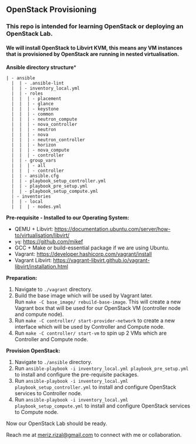 ## OpenStack Provisioning

### This repo is intended for learning OpenStack or deploying an OpenStack Lab.
#### We will install OpenStack to Libvirt KVM, this means any VM instances that is provisioned by OpenStack are running in nested virtualisation.

**Ansible directory structure***
```
| - ansible
  |  | - .ansible-lint
  |  | - inventory_local.yml
  |  | - roles
  |  |  | - placement
  |  |  | - glance
  |  |  | - keystone
  |  |  | - common
  |  |  | - neutron_compute
  |  |  | - nova_controller
  |  |  | - neutron
  |  |  | - nova
  |  |  | - neutron_controller
  |  |  | - horizon
  |  |  | - nova_compute
  |  |  | - controller
  |  | - group_vars
  |  |  | - all
  |  |  | - controller
  |  | - ansible.cfg
  |  | - playbook_setup_controller.yml
  |  | - playbook_pre_setup.yml
  |  | - playbook_setup_compute.yml
  | - inventories
  |  | - local
  |  |  | - nodes.yml
```

**Pre-requisite - Installed to our Operating System:**
- QEMU + Libvirt: https://documentation.ubuntu.com/server/how-to/virtualisation/libvirt/
- `yq`: https://github.com/mikef
- GCC + Make or build-essential package if we are using Ubuntu.
- Vagrant: https://developer.hashicorp.com/vagrant/install
- Vagrant Libvirt: https://vagrant-libvirt.github.io/vagrant-libvirt/installation.html


**Preparation:**
1. Navigate to `./vagrant` directory.
2. Build the base image which will be used by Vagrant later.<br>
Run `make -C base_image/ rebuild-base-image`. This will create a new Vagrant box that will be used for our OpenStack VM (controller node and compute node).
3. Run `make -C controller/ start-provider-network` to create a new interface which will be used by Controller and Compute node.
4. Run `make -C controller/ start-vm` to spin up 2 VMs which are Controller and Compute node.

**Provision OpenStack:**
1. Navigate to `./ansible` directory.
2. Run `ansible-playbook -i inventory_local.yml playbook_pre_setup.yml` to install and configure the pre-requisite packages.
3. Run `ansible-playbook -i inventory_local.yml playbook_setup_controller.yml` to install and configure OpenStack services to Controller node.
4. Run `ansible-playbook -i inventory_local.yml playbook_setup_compute.yml` to install and configure OpenStack services to Compute node.

Now our OpenStack Lab should be ready.

Reach me at meriz.rizal@gmail.com to connect with me or collaboration.